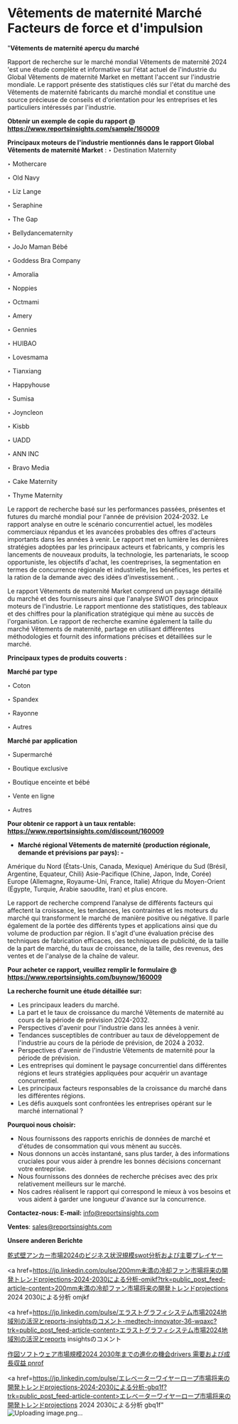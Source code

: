# Vêtements de maternité Marché Facteurs de force et d'impulsion

"<strong>Vêtements de maternité aperçu du marché</strong>

Rapport de recherche sur le marché mondial Vêtements de maternité 2024 'est une étude complète et informative sur l'état actuel de l'industrie du Global Vêtements de maternité Market en mettant l'accent sur l'industrie mondiale. Le rapport présente des statistiques clés sur l'état du marché des Vêtements de maternité fabricants du marché mondial et constitue une source précieuse de conseils et d'orientation pour les entreprises et les particuliers intéressés par l'industrie.

<strong>Obtenir un exemple de copie du rapport @ <a href=https://www.reportsinsights.com/sample/160009>https://www.reportsinsights.com/sample/160009</a></strong>

<strong>Principaux moteurs de l'industrie mentionnés dans le rapport Global Vêtements de maternité Market</strong> :
‣ Destination Maternity

‣ Mothercare

‣ Old Navy

‣ Liz Lange

‣ Seraphine

‣ The Gap

‣ Bellydancematernity

‣ JoJo Maman Bébé

‣ Goddess Bra Company

‣ Amoralia

‣ Noppies

‣ Octmami

‣ Amery

‣ Gennies

‣ HUIBAO

‣ Lovesmama

‣ Tianxiang

‣ Happyhouse

‣ Sumisa

‣ Joyncleon

‣ Kisbb

‣ UADD

‣ ANN INC

‣ Bravo Media

‣ Cake Maternity

‣ Thyme Maternity

Le rapport de recherche basé sur les performances passées, présentes et futures du marché mondial pour l'année de prévision 2024-2032. Le rapport analyse en outre le scénario concurrentiel actuel, les modèles commerciaux répandus et les avancées probables des offres d'acteurs importants dans les années à venir. Le rapport met en lumière les dernières stratégies adoptées par les principaux acteurs et fabricants, y compris les lancements de nouveaux produits, la technologie, les partenariats, le scoop opportuniste, les objectifs d'achat, les coentreprises, la segmentation en termes de concurrence régionale et industrielle, les bénéfices, les pertes et la ration de la demande avec des idées d'investissement. .

Le rapport Vêtements de maternité Market comprend un paysage détaillé du marché et des fournisseurs ainsi que l'analyse SWOT des principaux moteurs de l'industrie. Le rapport mentionne des statistiques, des tableaux et des chiffres pour la planification stratégique qui mène au succès de l'organisation. Le rapport de recherche examine également la taille du marché Vêtements de maternité, partage en utilisant différentes méthodologies et fournit des informations précises et détaillées sur le marché.

<strong>Principaux types de produits couverts :</strong>

<strong>Marché par type</strong>

‣ Coton

‣ Spandex

‣ Rayonne

‣ Autres

<strong>Marché par application</strong>

‣ Supermarché

‣ Boutique exclusive

‣ Boutique enceinte et bébé

‣ Vente en ligne

‣ Autres

<strong>Pour obtenir ce rapport à un taux rentable: <a href=https://www.reportsinsights.com/discount/160009>https://www.reportsinsights.com/discount/160009</a></strong>
<ul>
  <li><strong>Marché régional Vêtements de maternité (production régionale, demande et prévisions par pays): -</strong></li>
</ul>
Amérique du Nord (États-Unis, Canada, Mexique)
Amérique du Sud (Brésil, Argentine, Equateur, Chili)
Asie-Pacifique (Chine, Japon, Inde, Corée)
Europe (Allemagne, Royaume-Uni, France, Italie)
Afrique du Moyen-Orient (Égypte, Turquie, Arabie saoudite, Iran) et plus encore.

Le rapport de recherche comprend l’analyse de différents facteurs qui affectent la croissance, les tendances, les contraintes et les moteurs du marché qui transforment le marché de manière positive ou négative. Il parle également de la portée des différents types et applications ainsi que du volume de production par région. Il s'agit d'une évaluation précise des techniques de fabrication efficaces, des techniques de publicité, de la taille de la part de marché, du taux de croissance, de la taille, des revenus, des ventes et de l'analyse de la chaîne de valeur.

<strong>Pour acheter ce rapport, veuillez remplir le formulaire @   <a href=https://www.reportsinsights.com/buynow/160009>https://www.reportsinsights.com/buynow/160009</a></strong>

<strong>La recherche fournit une étude détaillée sur:</strong>
<ul>
  <li>Les principaux leaders du marché.</li>
  <li>La part et le taux de croissance du marché Vêtements de maternité au cours de la période de prévision 2024-2032.</li>
  <li>Perspectives d'avenir pour l'industrie dans les années à venir.</li>
  <li>Tendances susceptibles de contribuer au taux de développement de l'industrie au cours de la période de prévision, de 2024 à 2032.</li>
  <li>Perspectives d'avenir de l'industrie Vêtements de maternité pour la période de prévision.</li>
  <li>Les entreprises qui dominent le paysage concurrentiel dans différentes régions et leurs stratégies appliquées pour acquérir un avantage concurrentiel.</li>
  <li>Les principaux facteurs responsables de la croissance du marché dans les différentes régions.</li>
  <li>Les défis auxquels sont confrontées les entreprises opérant sur le marché international ?</li>
</ul>
<strong>Pourquoi nous choisir:</strong>
<ul>
  <li>Nous fournissons des rapports enrichis de données de marché et d'études de consommation qui vous mènent au succès.</li>
  <li>Nous donnons un accès instantané, sans plus tarder, à des informations cruciales pour vous aider à prendre les bonnes décisions concernant votre entreprise.</li>
  <li>Nous fournissons des données de recherche précises avec des prix relativement meilleurs sur le marché.</li>
  <li>Nos cadres réalisent le rapport qui correspond le mieux à vos besoins et vous aident à garder une longueur d'avance sur la concurrence.</li>
</ul>
<strong>Contactez-nous:
</strong><strong>E-mail:</strong> <a href=mailto:info@reportsinsights.com>info@reportsinsights.com</a>

<strong>Ventes</strong>: <a href=mailto:sales@reportsinsights.com>sales@reportsinsights.com</a>

<strong>Unsere anderen Berichte</strong>

<a href=https://www.linkedin.com/pulse/乾式壁アンカー市場2024のビジネス状況規模swot分析および主要プレイヤー-reports-insights-expert-yrqlf/>乾式壁アンカー市場2024のビジネス状況規模swot分析および主要プレイヤー</a>

<a href=https://jp.linkedin.com/pulse/200mm未満の冷却ファン市場将来の開発トレンドprojections-2024-2030による分析-omjkf?trk=public_post_feed-article-content>200mm未満の冷却ファン市場将来の開発トレンドprojections 2024 2030による分析 omjkf</a>

<a href=https://jp.linkedin.com/pulse/エラストグラフィシステム市場2024地域別の活況とreports-insightsのコメント-medtech-innovator-36-wqaxc?trk=public_post_feed-article-content>エラストグラフィシステム市場2024地域別の活況とreports insightsのコメント</a>

<a href=https://www.linkedin.com/pulse/作図ソフトウェア市場規模2024-2030年までの進化の機会drivers-需要および成長収益-pnrof/>作図ソフトウェア市場規模2024 2030年までの進化の機会drivers 需要および成長収益 pnrof</a>

<a href=https://jp.linkedin.com/pulse/エレベーターワイヤーロープ市場将来の開発トレンドprojections-2024-2030による分析-gbq1f?trk=public_post_feed-article-content>エレベーターワイヤーロープ市場将来の開発トレンドprojections 2024 2030による分析 gbq1f</a>"
![Uploading image.png…]()
